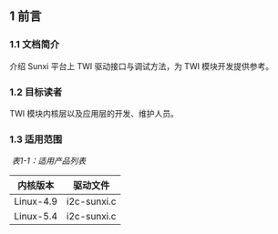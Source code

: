 ## 1 前言

### 1.1 文档简介

介绍 Sunxi 平台上 TWI 驱动接口与调试方法，为 TWI 模块开发提供参考。



### 1.2 目标读者

TWI 模块内核层以及应用层的开发、维护人员。



### 1.3 适用范围

​															*表1-1：适用产品列表*

| 内核版本  | 驱动文件    |
| --------- | ----------- |
| Linux-4.9 | i2c-sunxi.c |
| Linux-5.4 | i2c-sunxi.c |

